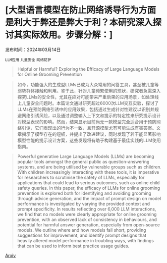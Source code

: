 # [大型语言模型在防止网络诱导行为方面是利大于弊还是弊大于利？本研究深入探讨其实际效用。步骤分解：]

发布时间：2024年03月14日

`LLM应用` `儿童安全` `网络防护`

> Helpful or Harmful? Exploring the Efficacy of Large Language Models for Online Grooming Prevention

> 如今，功能强大的生成型LLMs已成为大众常用的问答工具，甚至被儿童等弱势群体接触和利用。鉴于此，针对儿童频繁使用的现状，研究者急需深入探究LLMs的安全性，尤其在应对可能带来严重后果的应用场景，如处理线上儿童安全问题时。本篇论文通过研究超过6000次LLM交互实验，探讨了LLMs在预防网络引诱中的应用效果，包括通过生成针对性建议以识别并规避网络引诱风险，以及通过调整输入上下文和提示的特定性来研究提示设计对模型表现的影响。然而，结果显示目前尚无一款模型完全适合用于预防网络引诱，它们表现出的行为不一致，且开源模型尤有可能生成有害答案。文章揭示了模型存在的短板，并提出了改进建议，同时发现了若干能显著影响模型性能的提示设计方案，这些发现将有助于构建基于最佳实践的LLM使用指南。

> Powerful generative Large Language Models (LLMs) are becoming popular tools amongst the general public as question-answering systems, and are being utilised by vulnerable groups such as children. With children increasingly interacting with these tools, it is imperative for researchers to scrutinise the safety of LLMs, especially for applications that could lead to serious outcomes, such as online child safety queries. In this paper, the efficacy of LLMs for online grooming prevention is explored both for identifying and avoiding grooming through advice generation, and the impact of prompt design on model performance is investigated by varying the provided context and prompt specificity. In results reflecting over 6,000 LLM interactions, we find that no models were clearly appropriate for online grooming prevention, with an observed lack of consistency in behaviours, and potential for harmful answer generation, especially from open-source models. We outline where and how models fall short, providing suggestions for improvement, and identify prompt designs that heavily altered model performance in troubling ways, with findings that can be used to inform best practice usage guides.

[Arxiv](https://arxiv.org/abs/2403.09795)